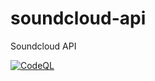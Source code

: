 # soundcloud-api
Soundcloud API

[![CodeQL](https://github.com/iondrimba/soundcloud-api/actions/workflows/codeql-analysis.yml/badge.svg)](https://github.com/iondrimba/soundcloud-api/actions/workflows/codeql-analysis.yml)
